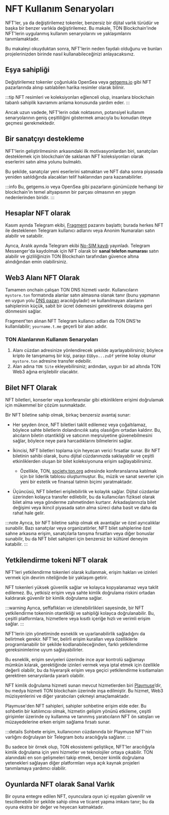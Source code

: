 # NFT Kullanım Senaryoları

NFT'ler, ya da değiştirilemez tokenler, benzersiz bir dijital varlık türüdür ve başka bir benzer varlıkla değiştirilemez. Bu makale, TON Blockchain'inde NFT'lerin uygulanmış kullanım senaryolarını ve yaklaşımlarını tanımlamaktadır.

Bu makaleyi okuyduktan sonra, NFT'lerin neden faydalı olduğunu ve bunları projelerinizden birinde nasıl kullanabileceğinizi anlayacaksınız.

## Eşya sahipliği

Değiştirilemez tokenler çoğunlukla OpenSea veya [getgems.io](https://getgems.io) gibi NFT pazarlarında alınıp satılabilen harika resimler olarak bilinir.

:::tip
NFT resimleri ve koleksiyonları eğlenceli olup, insanlara blockchain tabanlı sahiplik kavramını anlama konusunda yardım eder.
:::

Ancak uzun vadede, NFT'lerin odak noktasının, potansiyel kullanım senaryolarının geniş çeşitliliğini göstermek amacıyla bu konudan öteye geçmesi gerekmektedir.

## Bir sanatçıyı destekleme

NFT'lerin geliştirilmesinin arkasındaki ilk motivasyonlardan biri, sanatçıları desteklemek için blockchain'de saklanan NFT koleksiyonları olarak eserlerini satın alma yolunu bulmaktı.

Bu şekilde, sanatçılar yeni eserlerini satmaktan ve NFT daha sonra piyasada yeniden satıldığında alacakları telif haklarından para kazanabilirler. 

:::info
Bu, getgems.io veya OpenSea gibi pazarların günümüzde herhangi bir blockchain'in temel altyapısının bir parçası olmasının en yaygın nedenlerinden biridir.
:::

## Hesaplar NFT olarak

Kasım ayında Telegram ekibi, [Fragment](https://fragment.com/) pazarını başlattı; burada herkes NFT ile desteklenen Telegram kullanıcı adlarını veya Anonim Numaraları satın alabilir ve satabilir.

Ayrıca, Aralık ayında Telegram ekibi [No-SIM kaydı](https://telegram.org/blog/ultimate-privacy-topics-2-0#sign-up-without-a-sim-card) yayınladı. Telegram Messenger'da kaydolmak için NFT olarak bir **sanal telefon numarası** satın alabilir ve gizliliğinizin TON Blockchain tarafından güvence altına alındığından emin olabilirsiniz.

## Web3 Alanı NFT Olarak

Tamamen onchain çalışan TON DNS hizmeti vardır. Kullanıcıların `mystore.ton` formatında alanlar satın almasına olanak tanır (bunu yapmanın en uygun yolu [DNS pazarı](https://dns.ton.org/) aracılığıyladır) ve kullanılmayan alanların sahiplerinin küçük, sabit bir ücret ödemesini gerektirerek dolaşıma geri dönmesini sağlar.

Fragment'ten alınan NFT Telegram kullanıcı adları da TON DNS'te kullanılabilir; `yourname.t.me` geçerli bir alan adıdır.

### TON Alanlarının Kullanım Senaryoları

1. Alanı cüzdan adresinize yönlendirecek şekilde ayarlayabilirsiniz; böylece kripto ile tanışmamış bir kişi, parayı `EQDyo...zuDf` yerine kolay okunur `mystore.ton` adresine transfer edebilir.
2. Alan adına `TON Site` ekleyebilirsiniz; ardından, uygun bir ad altında TON Web3 ağına erişilebilir olacaktır.

## Bilet NFT Olarak

NFT biletleri, konserler veya konferanslar gibi etkinliklere erişimi doğrulamak için mükemmel bir çözüm sunmaktadır.

Bir NFT biletine sahip olmak, birkaç benzersiz avantaj sunar:

- Her şeyden önce, NFT biletleri taklit edilemez veya çoğaltılamaz, böylece sahte biletlerin dolandırıcılık satış olasılığını ortadan kaldırır. Bu, alıcıların biletin otantikliği ve satıcının meşruiyetine güvenebilmesini sağlar, böylece neye para harcadıklarını bilmelerini sağlar.

- İkincisi, NFT biletleri toplama için heyecan verici fırsatlar sunar. Bir NFT biletinin sahibi olarak, bunu dijital cüzdanınızda saklayabilir ve çeşitli etkinliklerden oluşan bir bilet koleksiyonuna erişim sağlayabilirsiniz.
  - Özellikle, TON, [society.ton.org](https://society.ton.org/contributors?tab=leaderboard) adresinde konferanslarına katılmak için bir liderlik tablosu oluşturmuştur. Bu, müzik ve sanat severler için yeni bir estetik ve finansal tatmin biçimi yaratmaktadır.

- Üçüncüsü, NFT biletleri erişilebilirlik ve kolaylık sağlar. Dijital cüzdanlar üzerinden kolayca transfer edilebilir, bu da kullanıcıları fiziksel olarak bilet alma veya gönderme zahmetinden kurtarır. Arkadaşlarınızla bilet değişimi veya ikincil piyasada satın alma süreci daha basit ve daha da rahat hale gelir.

:::note
Ayrıca, bir NFT biletine sahip olmak ek avantajlar ve özel ayrıcalıklar sunabilir. Bazı sanatçılar veya organizatörler, NFT bilet sahiplerine özel sahne arkasına erişim, sanatçılarla tanışma fırsatları veya diğer bonuslar sunabilir, bu da NFT bilet sahipleri için benzersiz bir kültürel deneyim katabilir.
:::

## Yetkilendirme tokeni NFT olarak

NFT'leri yetkilendirme tokenleri olarak kullanmak, erişim hakları ve izinleri vermek için devrim niteliğinde bir yaklaşım getirir.

NFT tokenleri yüksek güvenlik sağlar ve kolayca kopyalanamaz veya taklit edilemez. Bu, yetkisiz erişim veya sahte kimlik doğrulama riskini ortadan kaldırarak güvenilir bir kimlik doğrulama sağlar.

:::warning
Ayrıca, şeffaflıkları ve izlenebilirlikleri sayesinde, bir NFT yetkilendirme tokeninin otantikliği ve sahipliği kolayca doğrulanabilir. Bu, çeşitli platformlara, hizmetlere veya kısıtlı içeriğe hızlı ve verimli erişim sağlar.
:::

NFT'lerin izin yönetiminde esneklik ve uyarlanabilirlik sağladığını da belirtmek gerekir. NFT'ler, belirli erişim kuralları veya özelliklerle programlanabilir bir şekilde kodlanabileceğinden, farklı yetkilendirme gereksinimlerine uyum sağlayabilirler. 

Bu esneklik, erişim seviyeleri üzerinde ince ayar kontrolü sağlamayı mümkün kılarak, gerektiğinde izinleri vermek veya iptal etmek için özellikle değerli olabilir, bu da hiyerarşik erişim veya geçici yetkilendirme kısıtlamaları gerektiren senaryolarda yararlı olabilir.

NFT kimlik doğrulama hizmeti sunan mevcut hizmetlerden biri [Playmuse](https://playmuse.org/)’dir, bu medya hizmeti TON blockchain üzerinde inşa edilmiştir. Bu hizmet, Web3 müzisyenlerini ve diğer yaratıcıları çekmeyi amaçlamaktadır.

Playmuse'den NFT sahipleri, sahipler sohbetine erişim elde eder. Bu sohbetin bir katılımcısı olmak, hizmetin gelişim yönünü etkileme, çeşitli girişimler üzerinde oy kullanma ve tanınmış yaratıcıların NFT ön satışları ve müzayedelerine erken erişim sağlama fırsatı sunar.

:::details
Sohbete erişim, kullanıcının cüzdanında bir Playmuse NFT'nin varlığını doğrulayan bir Telegram botu aracılığıyla sağlanır.
:::

Bu sadece bir örnek olup, TON ekosistemi geliştikçe, NFT'ler aracılığıyla kimlik doğrulama için yeni hizmetler ve teknolojiler ortaya çıkabilir. TON alanındaki en son gelişmeleri takip etmek, benzer kimlik doğrulama yetenekleri sağlayan diğer platformları veya açık kaynak projeleri tanımlamaya yardımcı olabilir.

## Oyunlarda NFT olarak Sanal Varlık

Bir oyuna entegre edilen NFT, oyunculara oyun içi eşyaları güvenilir ve tescillenebilir bir şekilde sahip olma ve ticaret yapma imkanı tanır; bu da oyuna ekstra bir değer ve heyecan katmaktadır.